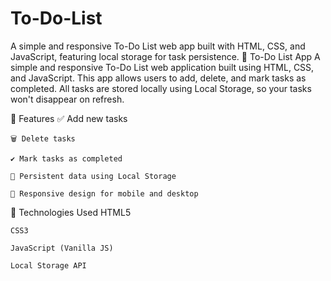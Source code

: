 # To-Do-List
A simple and responsive To-Do List web app built with HTML, CSS, and JavaScript, featuring local storage for task persistence.
📝 To-Do List App
     A simple and responsive To-Do List web application built using HTML, CSS, and JavaScript. This app allows users to add, delete, and mark tasks as completed. All tasks are 
     stored locally using Local Storage, so your tasks won't disappear on refresh.

🚀 Features
    ✅ Add new tasks

    🗑️ Delete tasks

    ✔️ Mark tasks as completed

    💾 Persistent data using Local Storage

    📱 Responsive design for mobile and desktop

🔧 Technologies Used
    HTML5

    CSS3

    JavaScript (Vanilla JS)

    Local Storage API
